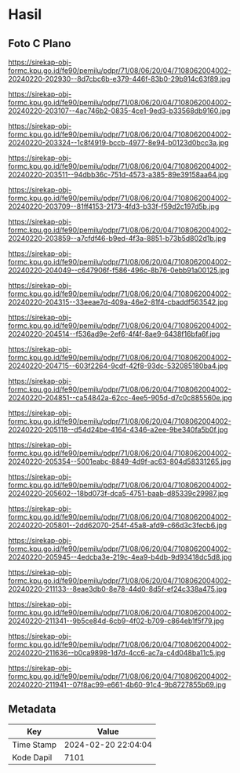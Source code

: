 # Hasil

## Foto C Plano

https://sirekap-obj-formc.kpu.go.id/fe90/pemilu/pdpr/71/08/06/20/04/7108062004002-20240220-202930--8d7cbc6b-e379-446f-83b0-29b914c63f89.jpg

https://sirekap-obj-formc.kpu.go.id/fe90/pemilu/pdpr/71/08/06/20/04/7108062004002-20240220-203107--4ac746b2-0835-4ce1-9ed3-b33568db9160.jpg

https://sirekap-obj-formc.kpu.go.id/fe90/pemilu/pdpr/71/08/06/20/04/7108062004002-20240220-203324--1c8f4919-bccb-4977-8e94-b0123d0bcc3a.jpg

https://sirekap-obj-formc.kpu.go.id/fe90/pemilu/pdpr/71/08/06/20/04/7108062004002-20240220-203511--94dbb36c-751d-4573-a385-89e39158aa64.jpg

https://sirekap-obj-formc.kpu.go.id/fe90/pemilu/pdpr/71/08/06/20/04/7108062004002-20240220-203709--81ff4153-2173-4fd3-b33f-f59d2c197d5b.jpg

https://sirekap-obj-formc.kpu.go.id/fe90/pemilu/pdpr/71/08/06/20/04/7108062004002-20240220-203859--a7cfdf46-b9ed-4f3a-8851-b73b5d802d1b.jpg

https://sirekap-obj-formc.kpu.go.id/fe90/pemilu/pdpr/71/08/06/20/04/7108062004002-20240220-204049--c647906f-f586-496c-8b76-0ebb91a00125.jpg

https://sirekap-obj-formc.kpu.go.id/fe90/pemilu/pdpr/71/08/06/20/04/7108062004002-20240220-204315--33eeae7d-409a-46e2-81f4-cbaddf563542.jpg

https://sirekap-obj-formc.kpu.go.id/fe90/pemilu/pdpr/71/08/06/20/04/7108062004002-20240220-204514--f536ad9e-2ef6-4f4f-8ae9-6438f16bfa6f.jpg

https://sirekap-obj-formc.kpu.go.id/fe90/pemilu/pdpr/71/08/06/20/04/7108062004002-20240220-204715--603f2264-9cdf-42f8-93dc-532085180ba4.jpg

https://sirekap-obj-formc.kpu.go.id/fe90/pemilu/pdpr/71/08/06/20/04/7108062004002-20240220-204851--ca54842a-62cc-4ee5-905d-d7c0c885560e.jpg

https://sirekap-obj-formc.kpu.go.id/fe90/pemilu/pdpr/71/08/06/20/04/7108062004002-20240220-205118--d54d24be-4164-4346-a2ee-9be340fa5b0f.jpg

https://sirekap-obj-formc.kpu.go.id/fe90/pemilu/pdpr/71/08/06/20/04/7108062004002-20240220-205354--5001eabc-8849-4d9f-ac63-804d58331265.jpg

https://sirekap-obj-formc.kpu.go.id/fe90/pemilu/pdpr/71/08/06/20/04/7108062004002-20240220-205602--18bd073f-dca5-4751-baab-d85339c29987.jpg

https://sirekap-obj-formc.kpu.go.id/fe90/pemilu/pdpr/71/08/06/20/04/7108062004002-20240220-205801--2dd62070-254f-45a8-afd9-c66d3c3fecb6.jpg

https://sirekap-obj-formc.kpu.go.id/fe90/pemilu/pdpr/71/08/06/20/04/7108062004002-20240220-205945--4edcba3e-219c-4ea9-b4db-9d93418dc5d8.jpg

https://sirekap-obj-formc.kpu.go.id/fe90/pemilu/pdpr/71/08/06/20/04/7108062004002-20240220-211133--8eae3db0-8e78-44d0-8d5f-ef24c338a475.jpg

https://sirekap-obj-formc.kpu.go.id/fe90/pemilu/pdpr/71/08/06/20/04/7108062004002-20240220-211341--9b5ce84d-6cb9-4f02-b709-c864eb1f5f79.jpg

https://sirekap-obj-formc.kpu.go.id/fe90/pemilu/pdpr/71/08/06/20/04/7108062004002-20240220-211636--b0ca9898-1d7d-4cc6-ac7a-c4d048ba11c5.jpg

https://sirekap-obj-formc.kpu.go.id/fe90/pemilu/pdpr/71/08/06/20/04/7108062004002-20240220-211941--07f8ac99-e661-4b60-91c4-9b8727855b69.jpg


## Metadata

| Key        | Value               |
| ---------- | ------------------- |
| Time Stamp | 2024-02-20 22:04:04 |
| Kode Dapil | 7101                |



